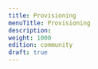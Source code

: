 ```yaml
---
title: Provisioning
menuTitle: Provisioning
description:
weight: 1000
edition: community
draft: true
---
```

